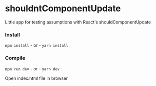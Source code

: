 # shouldntComponentUpdate
Little app for testing assumptions with React's shouldComponentUpdate


### Install
`npm install` - or - `yarn install`


### Compile
`npm run dev` - or - `yarn dev`

Open index.html file in browser
